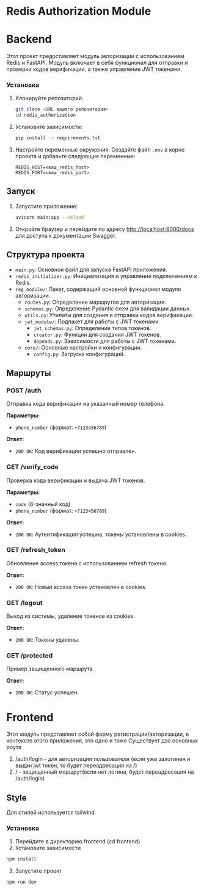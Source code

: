 # Redis Authorization Module

# Backend

Этот проект предоставляет модуль авторизации с использованием Redis и FastAPI. Модуль включает в себя функционал для
отправки и проверки кодов верификации, а также управление JWT токенами.

### Установка

1. Клонируйте репозиторий:
    ```sh
    git clone <URL вашего репозитория>
    cd redis_authorization
    ```

2. Установите зависимости:
    ```sh
    pip install -r requirements.txt
    ```

3. Настройте переменные окружения:
   Создайте файл `.env` в корне проекта и добавьте следующие переменные:
    ```env
    REDIS_HOST=<ваш_redis_host>
    REDIS_PORT=<ваш_redis_port>
    ```

## Запуск

1. Запустите приложение:
    ```sh
    uvicorn main:app --reload
    ```

2. Откройте браузер и перейдите по адресу [http://localhost:8000/docs](http://localhost:8000/docs) для доступа к
   документации Swagger.

## Структура проекта

- `main.py`: Основной файл для запуска FastAPI приложения.
- `redis_initializer.py`: Инициализация и управление подключением к Redis.
- `reg_module/`: Пакет, содержащий основной функционал модуля авторизации.
    - `routes.py`: Определение маршрутов для авторизации.
    - `schemas.py`: Определение Pydantic схем для валидации данных.
    - `utils.py`: Утилиты для создания и отправки кодов верификации.
    - `jwt_module/`: Подпакет для работы с JWT токенами.
        - `jwt_schemas.py`: Определение типов токенов.
        - `creator.py`: Функции для создания JWT токенов.
        - `depends.py`: Зависимости для работы с JWT токенами.
    - `core/`: Основные настройки и конфигурации.
        - `config.py`: Загрузка конфигураций.

## Маршруты

### POST /auth

Отправка кода верификации на указанный номер телефона.

**Параметры:**

- `phone_number` (формат: `+7123456789`)

**Ответ:**

- `200 OK`: Код верификации успешно отправлен.

### GET /verify_code

Проверка кода верификации и выдача JWT токенов.

**Параметры:**

- `code` (6-значный код)
- `phone_number` (формат: `+7123456789`)

**Ответ:**

- `200 OK`: Аутентификация успешна, токены установлены в cookies.

### GET /refresh_token

Обновление access токена с использованием refresh токена.

**Ответ:**

- `200 OK`: Новый access токен установлен в cookies.

### GET /logout

Выход из системы, удаление токенов из cookies.

**Ответ:**

- `200 OK`: Токены удалены.

### GET /protected

Пример защищенного маршрута.

**Ответ:**

- `200 OK`: Статус успешен.

# Frontend

Этот модуль представляет собой форму регистрации/авторизации, в контексте этого приложения, это одно и тоже
Существует два основных роута

1) /auth/login - для авторизации пользователя (если уже залогинен и выдан jwt токен, то будет переадресация на /)
2) / - защищенный маршрут(если нет логина, будет переадресация на /auth/login)

## Style

Для стилей используется tailwind

### Установка

1) Перейдите в директорию frontend (cd frontend)
2) Установите зависимости

```bash
npm install
```

3) Запустите проект

```bash
npm run dev 
```
